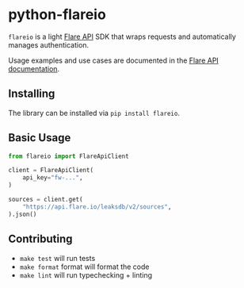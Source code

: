 # python-flareio

`flareio` is a light [Flare API](https://api.docs.flare.io/) SDK that wraps requests and automatically manages authentication.

Usage examples and use cases are documented in the [Flare API documentation](https://api.docs.flare.io/concepts/sdk).

## Installing

The library can be installed via `pip install flareio`.


## Basic Usage

```python
from flareio import FlareApiClient

client = FlareApiClient(
    api_key="fw-...",
)

sources = client.get(
    "https://api.flare.io/leaksdb/v2/sources",
).json()
```

## Contributing

- `make test` will run tests
- `make format` format will format the code
- `make lint` will run typechecking + linting
